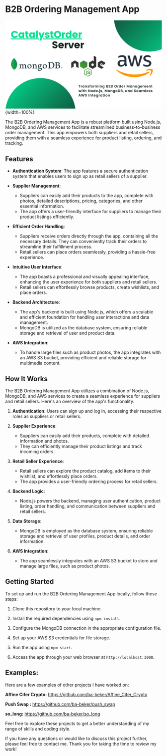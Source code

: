 # B2B Ordering Management App

![CatalystOrder server](images/banner.png){width=100%}

The B2B Ordering Management App is a robust platform built using Node.js, MongoDB, and AWS services to facilitate streamlined business-to-business order management. This app empowers both suppliers and retail sellers, providing them with a seamless experience for product listing, ordering, and tracking.

## Features

- **Authentication System**: The app features a secure authentication system that enables users to sign up as retail sellers of a supplier.

- **Supplier Management**:
  - Suppliers can easily add their products to the app, complete with photos, detailed descriptions, pricing, categories, and other essential information.
  - The app offers a user-friendly interface for suppliers to manage their product listings efficiently.

- **Efficient Order Handling**:
  - Suppliers receive orders directly through the app, containing all the necessary details. They can conveniently track their orders to streamline their fulfillment process.
  - Retail sellers can place orders seamlessly, providing a hassle-free experience.

- **Intuitive User Interface**:
  - The app boasts a professional and visually appealing interface, enhancing the user experience for both suppliers and retail sellers.
  - Retail sellers can effortlessly browse products, create wishlists, and place orders.

- **Backend Architecture**:
  - The app's backend is built using Node.js, which offers a scalable and efficient foundation for handling user interactions and data management.
  - MongoDB is utilized as the database system, ensuring reliable storage and retrieval of user and product data.

- **AWS Integration**:
  - To handle large files such as product photos, the app integrates with an AWS S3 bucket, providing efficient and reliable storage for multimedia content.

## How It Works

The B2B Ordering Management App utilizes a combination of Node.js, MongoDB, and AWS services to create a seamless experience for suppliers and retail sellers. Here's an overview of the app's functionality:

1. **Authentication**: Users can sign up and log in, accessing their respective roles as suppliers or retail sellers.

2. **Supplier Experience**:
   - Suppliers can easily add their products, complete with detailed information and photos.
   - They can efficiently manage their product listings and track incoming orders.

3. **Retail Seller Experience**:
   - Retail sellers can explore the product catalog, add items to their wishlist, and effortlessly place orders.
   - The app provides a user-friendly ordering process for retail sellers.

4. **Backend Logic**:
   - Node.js powers the backend, managing user authentication, product listing, order handling, and communication between suppliers and retail sellers.

5. **Data Storage**:
   - MongoDB is employed as the database system, ensuring reliable storage and retrieval of user profiles, product details, and order information.

6. **AWS Integration**:
   - The app seamlessly integrates with an AWS S3 bucket to store and manage large files, such as product photos.

## Getting Started

To set up and run the B2B Ordering Management App locally, follow these steps:

1. Clone this repository to your local machine.

2. Install the required dependencies using `npm install`.

3. Configure the MongoDB connection in the appropriate configuration file.

4. Set up your AWS S3 credentials for file storage.

5. Run the app using `npm start`.

6. Access the app through your web browser at `http://localhost:3000`.
## Examples:
Here are a few examples of other projects I have worked on:

**Affine Cifer Crypto:** https://github.com/ba-beker/Affine_Cifer_Crypto

**Push Swap :** https://github.com/ba-beker/push_swap

**so_long:** https://github.com/ba-beker/so_long

Feel free to explore these projects to get a better understanding of my range of skills and coding style.

If you have any questions or would like to discuss this project further, please feel free to contact me. Thank you for taking the time to review my work!
